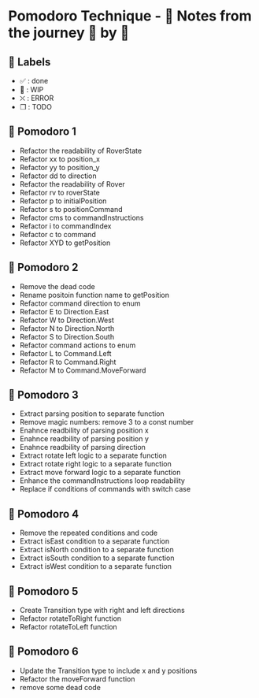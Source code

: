 # Pomodoro Technique - :notebook: Notes from the journey :tomato: by :tomato:

## :bookmark: Labels

- ✅ : done
- 🚧 : WIP
- ⛌ : ERROR
- ❒ : TODO

## 🍅 Pomodoro 1
- Refactor the readability of RoverState
- Refactor xx to position_x
- Refactor yy to position_y
- Refactor dd to direction
- Refactor the readability of Rover
- Refactor rv to roverState
- Refactor p to initialPosition
- Refactor s to positionCommand
- Refactor cms to commandInstructions
- Refactor i to commandIndex
- Refactor c to command
- Refactor XYD to getPosition

## 🍅 Pomodoro 2
- Remove the dead code
- Rename positoin function name to getPosition
- Refactor command direction to enum
- Refactor E to Direction.East
- Refactor W to Direction.West
- Refactor N to Direction.North
- Refactor S to Direction.South
- Refactor command actions to enum
- Refactor L to Command.Left
- Refactor R to Command.Right
- Refactor M to Command.MoveForward

## 🍅 Pomodoro 3
- Extract parsing position to separate function
- Remove magic numbers: remove 3 to a const number
- Enahnce readbility of parsing position x
- Enahnce readbility of parsing position y
- Enahnce readbility of parsing direction
- Extract rotate left logic to a separate function
- Extract rotate right logic to a separate function
- Extract move forward logic to a separate function
- Enhance the commandInstructions loop readability
- Replace if conditions of commands with switch case

## 🍅 Pomodoro 4
- Remove the repeated conditions and code
- Extract isEast condition to a separate function
- Extract isNorth condition to a separate function
- Extract isSouth condition to a separate function
- Extract isWest condition to a separate function

## 🍅 Pomodoro 5
- Create Transition type with right and left directions
- Refactor rotateToRight function
- Refactor rotateToLeft function

## 🍅 Pomodoro 6
- Update the Transition type to include x and y positions
- Refactor the moveForward function
- remove some dead code
